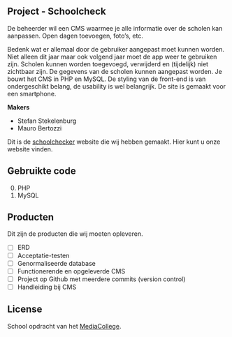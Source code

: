 ## Project - Schoolcheck

De beheerder wil een CMS waarmee je alle informatie over de scholen kan aanpassen. Open dagen toevoegen, foto’s, etc.

Bedenk wat er allemaal door de gebruiker aangepast moet kunnen worden. Niet alleen dit jaar maar ook volgend jaar moet de app weer te gebruiken zijn. Scholen kunnen worden toegevoegd, verwijderd en (tijdelijk) niet zichtbaar zijn. De gegevens van de scholen kunnen aangepast worden. Je bouwt het CMS in PHP en MySQL. De styling van de front-end is van ondergeschikt belang, de usability is wel belangrijk. De site is gemaakt voor een smartphone.

**Makers**

* Stefan Stekelenburg
* Mauro Bertozzi

Dit is de [schoolchecker](http://21281.hosts.ma-cloud.nl/bewijzenmap2/periode1/BAC/SchoolCheck) website die wij hebben gemaakt. Hier kunt u onze website vinden.


## Gebruikte code

0. PHP
0. MySQL

## Producten

Dit zijn de producten die wij moeten opleveren.

- [ ] ERD
- [ ] Acceptatie-testen
- [ ] Genormaliseerde database
- [ ] Functionerende en opgeleverde CMS
- [ ] Project op Github met meerdere commits (version control)
- [ ] Handleiding bij CMS

## License

School opdracht van het [MediaCollege](https://www.ma-web.nl/).
